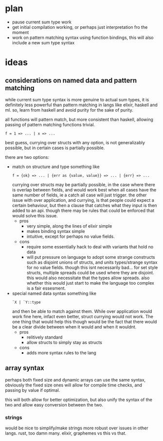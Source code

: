 # plan

- pause current sum type work 
- get initial compilation working, or perhaps just interpretation fro the moment
- work on pattern matching syntax using function bindings, this will also include a new sum type syntax

# ideas

## considerations on named data and pattern matching

while current sum type syntax is more genuine to actual sum types,
it is definitely less powerful than pattern matching in langs like elixir, haskell and ml.
so, learn from haskell and avoid purity for the sake of purity.

all functions will pattern match, but more consistent than haskell, allowing passing of pattern matching functions trivial.
```
f = 1 => ... | x => ...
```

best guess, currying over structs with any option, is not generalizably possible,
but in certain cases is partially possible.

there are two options:
- match on structure and type
    something like
    ```
    f = {ok} => ... | {err as {value, value}} => ... | {err} => ...
    ```
    currying over structs may be partially possible, in the case where there is overlap between fields,
    and would work best when all cases have the same number of fields, ie a catch all case will just trigger.
    the other issue with over application, and currying,
    is that people could expect a certain behaviour, but then a clause that catches what they input is then added to an api.
    though there may be rules that could be enforced that would solve this issue.
    - pros
        - very simple, along the lines of elixir simple
        - makes binding syntax simple
        - intuitive, except for perhaps no value fields.
    - cons
        - require some essentially hack to deal with variants that hold no data
        - will put pressure on language to adopt some strange constructs
            such as disjoint unions of structs, and units types/strange syntax for no value fields.
            though this isnt necessarily bad...
    for set style structs, multiple spreads could be used where they are disjoint.
    this would also necessitate that the types allow spreads.
    also whether this would just start to make the language too complex is a fair essesment.
- special named data syntax
    something like 
    ```
    `X | `Y::type
    ```
    and then be able to match against them. 
    While over application would work fine here, infact even better, struct currying would not work. 
    The one thing that would help this though would be the fact that there would be a clear divide between when it would and when it wouldnt.
    - pros
        - relitively standard
        - allow structs to simply stay as structs
    - cons
        - adds more syntax rules to the lang

## array syntax

perhaps both fixed size and dynamic arrays can use the same syntax,
obviously the fixed size ones will allow for compile time checks, and passing by value if optimal.

this will both allow for better optimization, but also unify the syntax of the two and allow easy conversion between the two.

### strings

would be nice to simplify/make strings more robust over issues in other langs.
rust, too damn many. 
elixir, graphemes vs this vs that.
